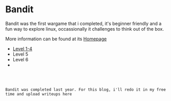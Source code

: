 # Bandit 

Bandit was the first wargame that i completed, it's beginner friendly and a fun way to explore linux, occassionally it challenges to think out of the box.

More information can be found at its [Homepage](https://overthewire.org/wargames/bandit/)

- [Level 1-4](./Level1-4.md)
- Level 5
- Level 6
- 









<br/>
<br/>


```
Bandit was completed last year. For this blog, i'll redo it in my free time and upload writeups here
```
